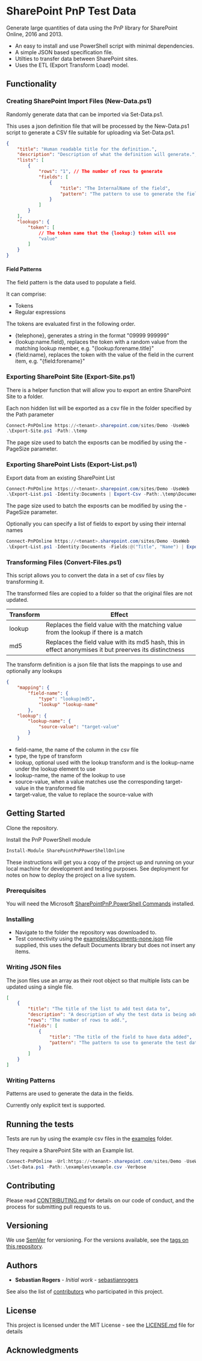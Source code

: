 # SharePoint PnP Test Data

Generate large quantities of data using the PnP library for SharePoint Online, 2016 and 2013.

-   An easy to install and use PowerShell script with minimal dependencies.
-   A simple JSON based specification file.
-   Utilties to transfer data between SharePoint sites.
-   Uses the ETL (Export Transform Load) model.

## Functionality

### Creating SharePoint Import Files (New-Data.ps1)

Randomly generate data that can be imported via Set-Data.ps1.

This uses a json definition file that will be processed by the New-Data.ps1 script to generate a CSV file suitable for uploading via Set-Data.ps1.

```json
{
    "title": "Human readable title for the definition.",
    "description": "Description of what the definition will generate.",
    "lists": [
        {
            "rows": "1", // The number of rows to generate
            "fields": [
                {
                    "title": "The InternalName of the field",
                    "pattern": "The pattern to use to generate the field"
                }
            ]
        }
    ],
    "lookups": {
        "token": [
            // The token name that the {lookup:} token will use
            "value"
        ]
    }
}
```

#### Field Patterns

The field pattern is the data used to populate a field.

It can comprise:

-   Tokens
-   Regular expressions

The tokens are evaluated first in the following order.

-   {telephone}, generates a string in the format "09999 999999"
-   {lookup:name.field}, replaces the token with a random value from the matching lookup member, e.g. "{lookup:forename.title}"
-   {field:name}, replaces the token with the value of the field in the current item, e.g. "{field:forename}"

### Exporting SharePoint Site (Export-Site.ps1)

There is a helper function that will allow you to export an entire SharePoint Site to a folder.

Each non hidden list will be exported as a csv file in the folder specified by the Path parameter

```ps1
Connect-PnPOnline https://<tenant>.sharepoint.com/sites/Demo -UseWeb
.\Export-Site.ps1 -Path:.\temp
```

The page size used to batch the exposrts can be modified by using the -PageSize parameter.

### Exporting SharePoint Lists (Export-List.ps1)

Export data from an existing SharePoint List

```ps1
Connect-PnPOnline https://<tenant>.sharepoint.com/sites/Demo -UseWeb
.\Export-List.ps1 -Identity:Documents | Export-Csv -Path:.\temp\Documents.csv -NoTypeInformation
```

The page size used to batch the exposrts can be modified by using the -PageSize parameter.

Optionally you can specify a list of fields to export by using their internal names

```ps1
Connect-PnPOnline https://<tenant>.sharepoint.com/sites/Demo -UseWeb
.\Export-List.ps1 -Identity:Documents -Fields:@("Title", "Name") | Export-Csv -Path:.\temp\Documents.csv -NoTypeInformation
```

### Transforming Files (Convert-Files.ps1)

This script allows you to convert the data in a set of csv files by transforming it.

The transformed files are copied to a folder so that the original files are not updated.

| Transform | Effect                                                                                                 |
| --------- | ------------------------------------------------------------------------------------------------------ |
| lookup    | Replaces the field value with the matching value from the lookup if there is a match                   |
| md5       | Replaces the field value with its md5 hash, this in effect anonymises it but preerves its distinctness |

The transform definition is a json file that lists the mappings to use and optionally any lookups

```json
{
    "mapping": {
        "field-name": {
            "type": "lookup|md5",
            "lookup" "lookup-name"
        },
    "lookup": {
        "lookup-name": {
            "source-value": "target-value"
        }
    }
```

- field-name, the name of the column in the csv file
- type, the type of transform
- lookup, optional used with the lookup transform and is the lookup-name under the lookup element to use
- lookup-name, the name of the lookup to use
- source-value, when a value matches use the corresponding target-value in the transformed file
- target-value, the value to replace the source-value with

## Getting Started

Clone the repository.

Install the PnP PowerShell module

```ps1
Install-Module SharePointPnPPowerShellOnline
```

These instructions will get you a copy of the project up and running on your local machine for development and testing purposes. See deployment for notes on how to deploy the project on a live system.

### Prerequisites

You will need the Microsoft [SharePointPnP.PowerShell Commands](https://github.com/SharePoint/PnP-PowerShell) installed.

### Installing

-   Navigate to the folder the repository was downloaded to.
-   Test connectivity using the [examples/documents-none.json](examples/documents-none.json) file supplied, this uses the default Documents library but does not insert any items.

### Writing JSON files

The json files use an array as their root object so that multiple lists can be updated using a single file.

```json
[
    {
        "title": "The title of the list to add test data to",
        "description": "A description of why the test data is being added",
        "rows": "The number of rows to add.",
        "fields": [
            {
                "title": "The title of the field to have data added",
                "pattern": "The pattern to use to generate the test data"
            }
        ]
    }
]
```

### Writing Patterns

Patterns are used to generate the data in the fields.

Currently only explicit text is supported.

## Running the tests

Tests are run by using the example csv files in the [examples](./examples) folder.

They require a SharePoint Site with an Example list.

```ps1
Connect-PnPOnline -Url:https://<tenant>.sharepoint.com/sites/Demo -UseWeb
.\Set-Data.ps1 -Path:.\examples\example.csv -Verbose
```

## Contributing

Please read [CONTRIBUTING.md](./CONTRIBUTING.md) for details on our code of conduct, and the process for submitting pull requests to us.

## Versioning

We use [SemVer](http://semver.org/) for versioning. For the versions available, see the [tags on this repository](https://github.com/your/project/tags).

## Authors

-   **Sebastian Rogers** - _Initial work_ - [sebastianrogers](https://github.com/sebastianrogers)

See also the list of [contributors](https://github.com/sebastianrogers/sharepoint-pnp-test-data/contributors) who participated in this project.

## License

This project is licensed under the MIT License - see the [LICENSE.md](LICENSE.md) file for details

## Acknowledgments
